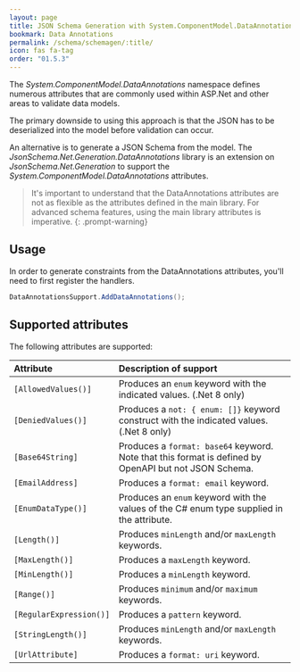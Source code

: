 ```yaml
---
layout: page
title: JSON Schema Generation with System.ComponentModel.DataAnnotations
bookmark: Data Annotations
permalink: /schema/schemagen/:title/
icon: fas fa-tag
order: "01.5.3"
---
```

The _System.ComponentModel.DataAnnotations_ namespace defines numerous attributes that are commonly used within ASP.Net and other areas to validate data models.

The primary downside to using this approach is that the JSON has to be deserialized into the model before validation can occur.

An alternative is to generate a JSON Schema from the model.  The _JsonSchema.Net.Generation.DataAnnotations_ library is an extension on _JsonSchema.Net.Generation_ to support the _System.ComponentModel.DataAnnotations_ attributes.

> It's important to understand that the DataAnnotations attributes are not as flexible as the attributes defined in the main library.  For advanced schema features, using the main library attributes is imperative.
{: .prompt-warning}

## Usage

In order to generate constraints from the DataAnnotations attributes, you'll need to first register the handlers.

```c#
DataAnnotationsSupport.AddDataAnnotations();
```

## Supported attributes

The following attributes are supported:

|Attribute|Description of support|
|:-|:-|
|`[AllowedValues()]`|Produces an `enum` keyword with the indicated values. (.Net 8 only)|
|`[DeniedValues()]`|Produces a `not: { enum: []}` keyword construct with the indicated values. (.Net 8 only)|
|`[Base64String]`|Produces a `format: base64` keyword.  Note that this format is defined by OpenAPI but not JSON Schema.|
|`[EmailAddress]`|Produces a `format: email` keyword.|
|`[EnumDataType()]`|Produces an `enum` keyword with the values of the C# enum type supplied in the attribute.|
|`[Length()]`|Produces `minLength` and/or `maxLength` keywords.|
|`[MaxLength()]`|Produces a `maxLength` keyword.|
|`[MinLength()]`|Produces a `minLength` keyword.|
|`[Range()]`|Produces `minimum` and/or `maximum` keywords.|
|`[RegularExpression()]`|Produces a `pattern` keyword.|
|`[StringLength()]`|Produces `minLength` and/or `maxLength` keywords.|
|`[UrlAttribute]`|Produces a `format: uri` keyword.|
